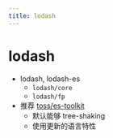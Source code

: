 ```yaml
---
title: lodash
---
```


# lodash

- lodash, lodash-es
  - `lodash/core`
  - `lodash/fp`
- 推荐 [toss/es-toolkit](./es-toolkit.md)
  - 默认能够 tree-shaking
  - 使用更新的语言特性
